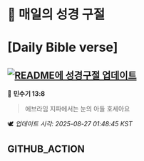 # 🙏 매일의 성경 구절
# [Daily Bible verse]
## [![README에 성경구절 업데이트](https://github.com/DONGSUKA/first_test/actions/workflows/update-readme-bible.yml/badge.svg)](https://github.com/DONGSUKA/first_test/actions/workflows/update-readme-bible.yml)
<!-- START_BIBLE_VERSE -->
📖 **민수기 13:8**
> 에브라임 지파에서는 눈의 아들 호세아요

🕊️ _업데이트 시각: 2025-08-27 01:48:45 KST_
  <!-- END_BIBLE_VERSE -->
## GITHUB_ACTION
